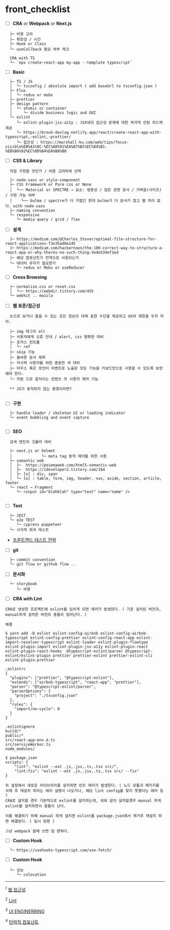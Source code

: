 # front_checklist


- [ ] **CRA** or **Webpack** or **Next.js**
```
  ├─ 비용 고려 
  ├─ 확장성 / 시간
  ├─ Hook or Class
  └─ useCallback 필요 여부 체크
  
  CRA with TS
  └─ `npx create-react-app my-app --template typescript`
```
- [ ] **Basic**
```
  ├─ TS / JS
  │  └─ tsconfig / absolute import ( add baseUrl to tsconfig.json )
  ├─ Flux 
  │  └─ redux or mobx   
  ├─ prettier
  ├─ design pattern
  │  └─ atomic or container
  │     └─ divide business logic and GUI    
  └─ eslint
     └─ eslint-plugin-jsx-a11y : JSX내의 접근성 문제에 대한 즉각적 린팅 피드백 제공
     └─ https://brouk-devlog.netlify.app/react/create-react-app-with-typescript,-eslint,-prettier/
     └─ 접근성 : https://marshall-ku.com/web/tips/focus-visible%EB%A1%9C-%EC%A0%91%EA%B7%BC%EC%84%B1-%EB%86%92%EC%9D%B4%EA%B8%B0
```
- [ ] **CSS & Library**
```
  직접 구현할 것인가 / 비용 고려하여 선택
  
  ├─ node-sass or style-component
  ├─ CSS Framework or Pure css or None
  │  └── Material or SPECTRE → 요소: 범용성 / 많은 관련 문서 / 가벼움(사이즈) / 구현 가능 여부
  │    └── bulma / spectre가 더 가볍긴 한데 bulma가 더 문서가 많고 별 차이 없다. with node-sass
  ├─ naming convention 
  └─ responsive 
     └─ media query / grid / flex  
```
- [ ] **설계**
```
  ├─ https://medium.com/@Charles_Stover/optimal-file-structure-for-react-applications-f3e35ad0a145
  ├─ https://medium.com/hackernoon/the-100-correct-way-to-structure-a-react-app-or-why-theres-no-such-thing-3ede534ef1ed
  ├─ 해당 컴포넌트가 전역으로 사용되는가
  └─ 데이터 유지가 필요한가
     └─ redux or Mobx or useReducer
```
- [ ] **Cross Browsing**
```
  ├─ normalize.css or reset.css 
  │  └── https://webdir.tistory.com/455
  └─ webkit .. mozila
```

- [ ] **웹 표준/접근성**
```
  눈으로 보거나 들을 수 있는 모든 정보의 대체 표현 수단을 제공하고 UX의 제한을 두지 마라. 
  
  ├─ img 태그의 alt
  ├─ 사용자에게 오류 안내 / alert, css 명확한 대비
  ├─ 포커스 컨트롤
  │  └─ ref
  ├─ skip 기능
  ├─ 올바른 문서 제목
  ├─ 저시력 사용자를 위한 충분한 색 대비
  ├─ 마우스 혹은 포인터 이벤트로 노출된 모든 기능을 키보드만으로 사용할 수 있도록 보장해야 한다.
  └─ 자동 으로 움직이는 컨텐츠 의 사용자 제어 기능 
  
  ** JS가 동작하지 않는 환경이라면?
 
```
- [ ] **구현**
```
  ├─ handle loader / skeleton UI or loading indicator 
  └─ event bubbling and event capture
  
```

- [ ] **SEO**
```
  검색 엔진의 크롤러 대비
  
  ├─ next.js or helmet
  │             └─ meta tag 동적 제어를 위한 사용
  ├─ semantic web 
  │  ├─  https://poiemaweb.com/html5-semantic-web
  │  ├─  https://ideveloper2.tistory.com/164
  │  ├─ [x] : div, span
  │  └─ [o] : table, form, img, header, nav, aside, section, article, footer
  └─ react → Fragment
     └─ <input id="blahblah" type="text" name="name" />
     
```

- [ ] **Test**
```
  ├─ JEST
  └─ e2e TEST 
     └─ cypress puppeteer
  └─ 시각적 회귀 테스트
```
* [프론트엔드 테스트 전략](https://ui.toast.com/weekly-pick/ko_20190116#%EC%B6%94%EA%B0%80-%EC%8B%9C%EA%B0%81%EC%A0%81-%ED%9A%8C%EA%B7%80-%ED%85%8C%EC%8A%A4%ED%8A%B8)

- [ ] **git**
``` 
  ├─ commit convention
  └─ git flow or github flow ..
```

- [ ] **문서화**
```
  └─ storybook
     └─ 비용  
```

- [ ] **CRA with Lint**
```
CRA로 생성한 프로젝트에 eslint를 입히게 되면 에러가 발생한다. ( 기존 설치된 버전과, manual하게 설치한 버전의 충돌이 일어난다. )

해결

$ yarn add -D eslint eslint-config-airbnb eslint-config-airbnb-typescript eslint-config-prettier eslint-config-react-app eslint-import-resolver-typescript eslint-loader eslint-plugin-flowtype eslint-plugin-import eslint-plugin-jsx-a11y eslint-plugin-react eslint-plugin-react-hooks  @typescript-eslint/parser @typescript-eslint/eslint-plugin prettier prettier-eslint prettier-eslint-cli eslint-plugin-prettier

.eslintrc
{
  "plugins": ["prettier", "@typescript-eslint"],
  "extends": ["airbnb-typescript", "react-app", "prettier"],
  "parser": "@typescript-eslint/parser",
  "parserOptions": {
    "project": "./tsconfig.json"
  },
  "rules": {
    "import/no-cycle": 0
  }
}

.eslintignore
build/*
public/*
src/react-app-env.d.ts
src/serviceWorker.ts
node_modules/

$ package.json
scripts: {
    "lint": "eslint --ext .js,.jsx,.ts,.tsx src/",
    "lint:fix": "eslint --ext .js,.jsx,.ts,.tsx src/ --fix"
}

위 설정에서 새로운 라이브러리를 설치하면 린트 에러가 발생한다. ( 노드 모듈과 패키지를 삭제 후 재설치 하라는 에러 설명이 나오거나, 해당 lint config를 찾지 못했다는 에러 등 )
CRA로 설치할 경우 기본적으로 eslint를 설치하는데, 위와 같이 설치할경우 manual 하게 eslint를 설치하면서 충돌이 난다.

이를 해결하기 위해 manual 하게 설치한 eslint를 package.json에서 제거후 재설치 하면 해결된다. ( 임시 방편 )

그냥 webpack 쓸때 쓰면 맘 편하다.
```

- [ ] **Custom Hook**
```
  └─ https://usehooks-typescript.com/use-fetch/
```

- [ ] **Custom Hook**
```
  └─ 성능
     └─ colocation
```



---

<sup>1</sup> [웹 접근성](https://ko.reactjs.org/docs/accessibility.html)

<sup>2</sup> [Lint](https://medium.com/@brygrill/create-react-app-with-typescript-eslint-prettier-and-github-actions-f3ce6a571c97)

<sup>3</sup> [UI ENGINERRING](https://overreacted.io/ko/the-elements-of-ui-engineering/)

<sup>4</sup> [탄력적 컴포넌트](https://blog.rhostem.com/posts/2019-07-14-writing-resilient-components)

